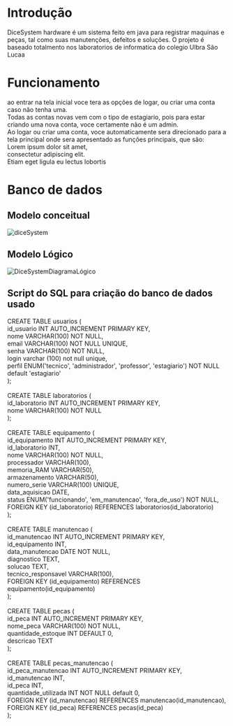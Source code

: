 # Introdução

DiceSystem hardware é um sistema feito em java para registrar maquinas e peças, tal como suas manutenções, defeitos e soluções. O projeto
é baseado totalmento nos laboratorios de informatica do colegio Ulbra São Lucaa

# Funcionamento

ao entrar na tela inicial voce tera as opções de logar, ou criar uma conta caso não tenha uma. <br>
Todas as contas novas vem com o tipo de estagiario, pois para estar criando uma nova conta, voce certamente não é um admin.
<br>
Ao logar ou criar uma conta, voce automaticamente sera direcionado para a tela principal onde sera apresentado as funções principais, que são: <br>
Lorem ipsum dolor sit amet,<br>
consectetur adipiscing elit. <br>
Etiam eget ligula eu lectus lobortis <br>

# Banco de dados

## Modelo conceitual
![diceSystem](https://github.com/user-attachments/assets/2693bc68-9cca-4b81-8c05-b9e0bab006a8)


## Modelo Lógico 
![DiceSystemDiagramaLógico](https://github.com/user-attachments/assets/ab867df0-8837-4044-99df-9943e0d9c5a5)

## Script do SQL para criação do banco de dados usado

CREATE TABLE usuarios ( <br>
    id_usuario INT AUTO_INCREMENT PRIMARY KEY, <br>
    nome VARCHAR(100) NOT NULL, <br>
    email VARCHAR(100) NOT NULL UNIQUE, <br>
    senha VARCHAR(100) NOT NULL,<br>
    login varchar (100) not null unique,<br>
    perfil ENUM('tecnico', 'administrador', 'professor', 'estagiario') NOT NULL default 'estagiario'<br>
);<br>
<br>
CREATE TABLE laboratorios (<br>
    id_laboratorio INT AUTO_INCREMENT PRIMARY KEY,<br>
    nome VARCHAR(100) NOT NULL<br>
);<br>
<br>
CREATE TABLE equipamento (<br>
    id_equipamento INT AUTO_INCREMENT PRIMARY KEY,<br>
    id_laboratorio INT,<br>
    nome VARCHAR(100) NOT NULL,<br>
    processador VARCHAR(100),<br>
    memoria_RAM VARCHAR(50),<br>
    armazenamento VARCHAR(50),<br>
    numero_serie VARCHAR(100) UNIQUE,<br>
    data_aquisicao DATE,<br>
    status ENUM('funcionando', 'em_manutencao', 'fora_de_uso') NOT NULL,<br>
    FOREIGN KEY (id_laboratorio) REFERENCES laboratorios(id_laboratorio)<br>
);<br>
<br>
CREATE TABLE manutencao (<br>
    id_manutencao INT AUTO_INCREMENT PRIMARY KEY,<br>
    id_equipamento INT,<br>
    data_manutencao DATE NOT NULL,<br>
    diagnostico TEXT,<br>
    solucao TEXT,<br>
    tecnico_responsavel VARCHAR(100),<br>
    FOREIGN KEY (id_equipamento) REFERENCES equipamento(id_equipamento)<br>
);<br>
<br>
CREATE TABLE pecas (<br>
    id_peca INT AUTO_INCREMENT PRIMARY KEY,<br>
    nome_peca VARCHAR(100) NOT NULL,<br>
    quantidade_estoque INT DEFAULT 0,<br>
    descricao TEXT<br>
);<br>
<br>
CREATE TABLE pecas_manutencao (<br>
    id_peca_manutencao INT AUTO_INCREMENT PRIMARY KEY,<br>
    id_manutencao INT,<br>
    id_peca INT,<br>
    quantidade_utilizada INT NOT NULL default 0,<br>
    FOREIGN KEY (id_manutencao) REFERENCES manutencao(id_manutencao),<br>
    FOREIGN KEY (id_peca) REFERENCES pecas(id_peca)<br>
);<br>
